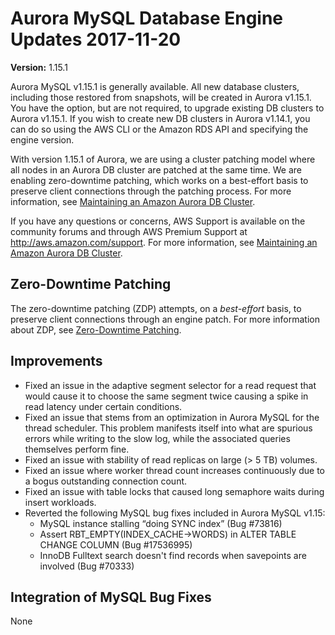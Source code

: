 # Aurora MySQL Database Engine Updates 2017\-11\-20<a name="AuroraMySQL.Updates.20171120"></a>

**Version:** 1\.15\.1

Aurora MySQL v1\.15\.1 is generally available\. All new database clusters, including those restored from snapshots, will be created in Aurora v1\.15\.1\. You have the option, but are not required, to upgrade existing DB clusters to Aurora v1\.15\.1\. If you wish to create new DB clusters in Aurora v1\.14\.1, you can do so using the AWS CLI or the Amazon RDS API and specifying the engine version\.

With version 1\.15\.1 of Aurora, we are using a cluster patching model where all nodes in an Aurora DB cluster are patched at the same time\. We are enabling zero\-downtime patching, which works on a best\-effort basis to preserve client connections through the patching process\. For more information, see [Maintaining an Amazon Aurora DB Cluster](USER_UpgradeDBInstance.Maintenance.md)\.

If you have any questions or concerns, AWS Support is available on the community forums and through AWS Premium Support at [http://aws\.amazon\.com/support](http://aws.amazon.com/support)\. For more information, see [Maintaining an Amazon Aurora DB Cluster](USER_UpgradeDBInstance.Maintenance.md)\.

## Zero\-Downtime Patching<a name="AuroraMySQL.Updates.20171120.ZDP"></a>

The zero\-downtime patching \(ZDP\) attempts, on a *best\-effort* basis, to preserve client connections through an engine patch\. For more information about ZDP, see [Zero\-Downtime Patching](AuroraMySQL.Updates.20170515.md#AuroraMySQL.Updates.20170515.ZDP)\.

## Improvements<a name="AuroraMySQL.Updates.20171120.Improvements"></a>
+ Fixed an issue in the adaptive segment selector for a read request that would cause it to choose the same segment twice causing a spike in read latency under certain conditions\.
+ Fixed an issue that stems from an optimization in Aurora MySQL for the thread scheduler\. This problem manifests itself into what are spurious errors while writing to the slow log, while the associated queries themselves perform fine\.
+ Fixed an issue with stability of read replicas on large \(> 5 TB\) volumes\.
+ Fixed an issue where worker thread count increases continuously due to a bogus outstanding connection count\.
+ Fixed an issue with table locks that caused long semaphore waits during insert workloads\.
+ Reverted the following MySQL bug fixes included in Aurora MySQL v1\.15:
  + MySQL instance stalling “doing SYNC index” \(Bug \#73816\)
  + Assert RBT\_EMPTY\(INDEX\_CACHE\->WORDS\) in ALTER TABLE CHANGE COLUMN \(Bug \#17536995\)
  + InnoDB Fulltext search doesn't find records when savepoints are involved \(Bug \#70333\)

## Integration of MySQL Bug Fixes<a name="AuroraMySQL.Updates.20171024.BugFixes"></a>

None